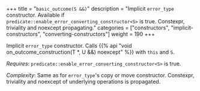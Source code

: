 +++
title = "`basic_outcome(S &&)`"
description = "Implicit `error_type` constructor. Available if `predicate::enable_error_converting_constructor<S>` is true. Constexpr, triviality and noexcept propagating."
categories = ["constructors", "implicit-constructors", "converting-constructors"]
weight = 190
+++

Implicit `error_type` constructor. Calls {{% api "void on_outcome_construction(T *, U &&) noexcept" %}} with `this` and `S`.

*Requires*: `predicate::enable_error_converting_constructor<S>` is true.

*Complexity*: Same as for `error_type`'s copy or move constructor. Constexpr, triviality and noexcept of underlying operations is propagated.
